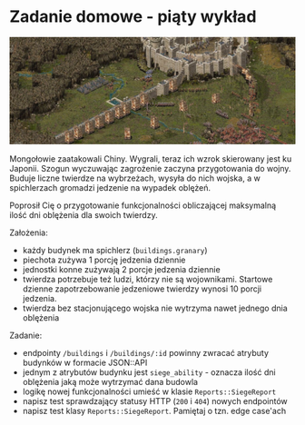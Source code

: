 # Zadanie domowe - piąty wykład

![tenor-31084919](vendor/images/stronghold.jpg)

Mongołowie zaatakowali Chiny. Wygrali, teraz ich wzrok skierowany jest ku Japonii. Szogun wyczuwając
zagrożenie zaczyna przygotowania do wojny. Buduje liczne twierdze na wybrzeżach, wysyła do nich wojska, a w spichlerzach gromadzi jedzenie na wypadek oblężeń.

Poprosił Cię o przygotowanie funkcjonalności obliczającej maksymalną ilość dni oblężenia dla swoich twierdzy.

Założenia:
- każdy budynek ma spichlerz (`buildings.granary`)
- piechota zużywa 1 porcję jedzenia dziennie
- jednostki konne zużywają 2 porcje jedzenia dziennie
- twierdza potrzebuje też ludzi, którzy nie są wojownikami.
  Startowe dzienne zapotrzebowanie jedzeniowe twierdzy wynosi 10 porcji jedzenia.
- twierdza bez stacjonującego wojska nie wytrzyma nawet jednego dnia oblężenia

Zadanie:
- endpointy `/buildings` i `/buildings/:id` powinny zwracać atrybuty budynków w formacie JSON::API
- jednym z atrybutów budynku jest `siege_ability` - oznacza ilość dni oblężenia jaką może wytrzymać dana budowla
- logikę nowej funkcjonalności umieść w klasie `Reports::SiegeReport`
- napisz test sprawdzający statusy HTTP (`200` i `404`) nowych endpointów
- napisz test klasy `Reports::SiegeReport`. Pamiętaj o tzn. edge case'ach
